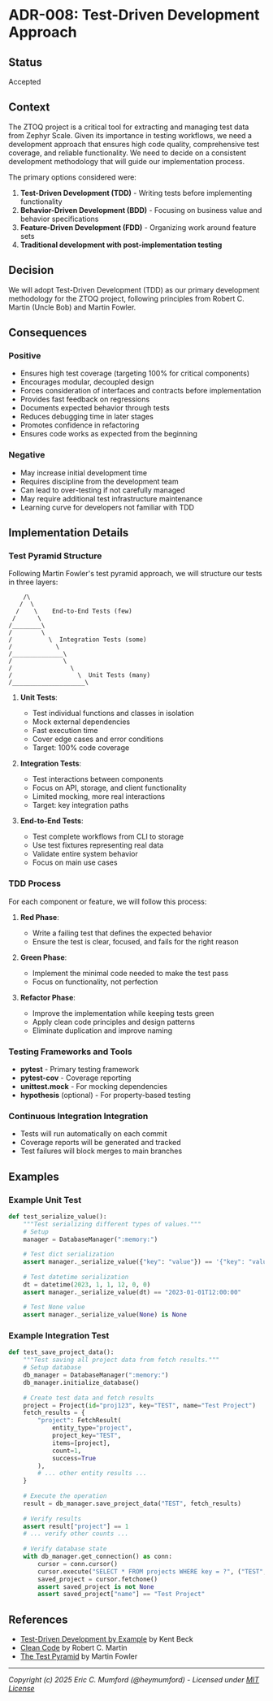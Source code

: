 # ADR-008: Test-Driven Development Approach

## Status

Accepted

## Context

The ZTOQ project is a critical tool for extracting and managing test data from Zephyr Scale. Given its importance in testing workflows, we need a development approach that ensures high code quality, comprehensive test coverage, and reliable functionality. We need to decide on a consistent development methodology that will guide our implementation process.

The primary options considered were:
1. **Test-Driven Development (TDD)** - Writing tests before implementing functionality
2. **Behavior-Driven Development (BDD)** - Focusing on business value and behavior specifications
3. **Feature-Driven Development (FDD)** - Organizing work around feature sets
4. **Traditional development with post-implementation testing**

## Decision

We will adopt Test-Driven Development (TDD) as our primary development methodology for the ZTOQ project, following principles from Robert C. Martin (Uncle Bob) and Martin Fowler.

## Consequences

### Positive

- Ensures high test coverage (targeting 100% for critical components)
- Encourages modular, decoupled design
- Forces consideration of interfaces and contracts before implementation
- Provides fast feedback on regressions
- Documents expected behavior through tests
- Reduces debugging time in later stages
- Promotes confidence in refactoring
- Ensures code works as expected from the beginning

### Negative

- May increase initial development time
- Requires discipline from the development team
- Can lead to over-testing if not carefully managed
- May require additional test infrastructure maintenance
- Learning curve for developers not familiar with TDD

## Implementation Details

### Test Pyramid Structure

Following Martin Fowler's test pyramid approach, we will structure our tests in three layers:

```
    /\
   /  \
  /    \    End-to-End Tests (few)
 /      \
/________\
/        \
/          \  Integration Tests (some)
/            \
/______________\
/              \
/                \
/                  \  Unit Tests (many)
/____________________\
```

1. **Unit Tests**:
   - Test individual functions and classes in isolation
   - Mock external dependencies
   - Fast execution time
   - Cover edge cases and error conditions
   - Target: 100% code coverage

2. **Integration Tests**:
   - Test interactions between components
   - Focus on API, storage, and client functionality
   - Limited mocking, more real interactions
   - Target: key integration paths

3. **End-to-End Tests**:
   - Test complete workflows from CLI to storage
   - Use test fixtures representing real data
   - Validate entire system behavior
   - Focus on main use cases

### TDD Process

For each component or feature, we will follow this process:

1. **Red Phase**:
   - Write a failing test that defines the expected behavior
   - Ensure the test is clear, focused, and fails for the right reason

2. **Green Phase**:
   - Implement the minimal code needed to make the test pass
   - Focus on functionality, not perfection

3. **Refactor Phase**:
   - Improve the implementation while keeping tests green
   - Apply clean code principles and design patterns
   - Eliminate duplication and improve naming

### Testing Frameworks and Tools

- **pytest** - Primary testing framework
- **pytest-cov** - Coverage reporting
- **unittest.mock** - For mocking dependencies
- **hypothesis** (optional) - For property-based testing

### Continuous Integration Integration

- Tests will run automatically on each commit
- Coverage reports will be generated and tracked
- Test failures will block merges to main branches

## Examples

### Example Unit Test

```python
def test_serialize_value():
    """Test serializing different types of values."""
    # Setup
    manager = DatabaseManager(":memory:")
    
    # Test dict serialization
    assert manager._serialize_value({"key": "value"}) == '{"key": "value"}'
    
    # Test datetime serialization
    dt = datetime(2023, 1, 1, 12, 0, 0)
    assert manager._serialize_value(dt) == "2023-01-01T12:00:00"
    
    # Test None value
    assert manager._serialize_value(None) is None
```

### Example Integration Test

```python
def test_save_project_data():
    """Test saving all project data from fetch results."""
    # Setup database
    db_manager = DatabaseManager(":memory:")
    db_manager.initialize_database()
    
    # Create test data and fetch results
    project = Project(id="proj123", key="TEST", name="Test Project")
    fetch_results = {
        "project": FetchResult(
            entity_type="project",
            project_key="TEST",
            items=[project],
            count=1,
            success=True
        ),
        # ... other entity results ...
    }
    
    # Execute the operation
    result = db_manager.save_project_data("TEST", fetch_results)
    
    # Verify results
    assert result["project"] == 1
    # ... verify other counts ...
    
    # Verify database state
    with db_manager.get_connection() as conn:
        cursor = conn.cursor()
        cursor.execute("SELECT * FROM projects WHERE key = ?", ("TEST",))
        saved_project = cursor.fetchone()
        assert saved_project is not None
        assert saved_project["name"] == "Test Project"
```

## References

- [Test-Driven Development by Example](https://www.amazon.com/Test-Driven-Development-Kent-Beck/dp/0321146530) by Kent Beck
- [Clean Code](https://www.amazon.com/Clean-Code-Handbook-Software-Craftsmanship/dp/0132350882) by Robert C. Martin
- [The Test Pyramid](https://martinfowler.com/articles/practical-test-pyramid.html) by Martin Fowler

---
*Copyright (c) 2025 Eric C. Mumford (@heymumford) - Licensed under [MIT License](../../LICENSE)*